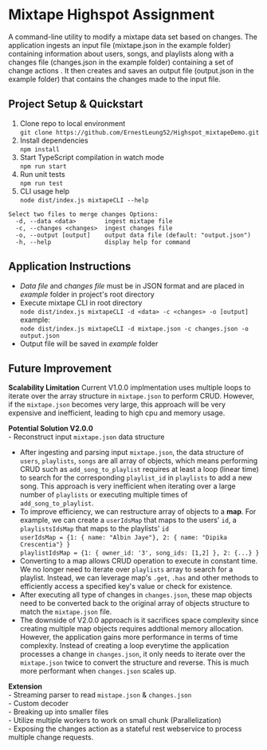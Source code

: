 # Mixtape Highspot Assignment

A command-line utility to modify a mixtape data set based on changes. The application ingests an input file (mixtape.json in the example folder) containing information about users, songs, and playlists along with a changes file (changes.json in the example folder) containing a set of change actions . It then creates and saves an output file (output.json in the example folder) that contains the changes made to the input file.

## Project Setup & Quickstart

1. Clone repo to local environment <br/> `git clone https://github.com/ErnestLeung52/Highspot_mixtapeDemo.git`
2. Install dependencies <br/> `npm install`
3. Start TypeScript compilation in watch mode <br/> `npm run start`
4. Run unit tests <br/>`npm run test`
5. CLI usage help <br/> `node dist/index.js mixtapeCLI --help`

```
Select two files to merge changes Options:
  -d, --data <data>        ingest mixtape file
  -c, --changes <changes>  ingest changes file
  -o, --output [output]    output data file (default: "output.json")
  -h, --help               display help for command
```

## Application Instructions

- _Data file_ and _changes file_ must be in JSON format and are placed in _example_ folder in project's root directory
- Execute mixtape CLI in root directory<br/> `node dist/index.js mixtapeCLI -d <data> -c <changes> -o [output]`
  example: <br/>`node dist/index.js mixtapeCLI -d mixtape.json -c changes.json -o output.json`
- Output file will be saved in _example_ folder

## Future Improvement

**Scalability Limitation**
Current V1.0.0 implmentation uses multiple loops to iterate over the array structure in `mixtape.json` to perform CRUD. However, if the `mixtape.json` becomes very large, this approach will be very expensive and inefficient, leading to high cpu and memory usage.

**Potential Solution V2.0.0** <br/> - Reconstruct input `mixtape.json` data structure

- After ingesting and parsing input `mixtape.json`, the data structure of `users`, `playlists`, `songs` are all array of objects, which means performing CRUD such as `add_song_to_playlist` requires at least a loop (linear time) to search for the corresponding `playlist_id` in `playlists` to add a new song. This approach is very inefficient when iterating over a large number of `playlists` or executing multiple times of `add_song_to_playlist`.
- To improve efficiency, we can restructure array of objects to a **map**. For example, we can create a `userIdsMap` that maps to the users' `id`, a `playlistsIdsMap` that maps to the playlists' `id` <br/> `userIdsMap = {1: { name: "Albin Jaye"}, 2: { name: "Dipika Crescentia"} }` <br/>`playlistIdsMap = {1: { owner_id: '3', song_ids: [1,2] }, 2: {...} } `
- Converting to a map allows CRUD operation to execute in constant time. We no longer need to iterate over `playlists` array to search for a playlist. Instead, we can leverage map's `.get`, `.has` and other methods to efficiently access a specified key's value or check for existence.
- After executing all type of changes in `changes.json`, these map objects need to be converted back to the original array of objects structure to match the `mixtape.json` file.
- The downside of V2.0.0 approach is it sacrifices space complexity since creating multiple map objects requires addtional memory allocation. However, the application gains more performance in terms of time complexity. Instead of creating a loop everytime the application processes a change in `changes.json`, it only needs to iterate over the `mixtape.json` twice to convert the structure and reverse. This is much more performant when `changes.json` scales up.

**Extension** <br/>- Streaming parser to read `mistape.json` & `changes.json` <br/> - Custom decoder <br/> - Breaking up into smaller files <br/> - Utilize multiple workers to work on small chunk (Parallelization) <br/> - Exposing the changes action as a stateful rest webservice to process multiple change requests.
